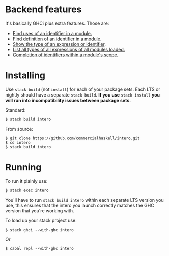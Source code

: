 # Backend features

It's basically GHCi plus extra features. Those are:

* [Find uses of an identifier in a module.](https://github.com/commercialhaskell/intero/blob/28609611c9f7c7d63370ce66e8ebb97676a8374e/src/test/Main.hs#L118)
* [Find definition of an identifier in a module.](https://github.com/commercialhaskell/intero/blob/28609611c9f7c7d63370ce66e8ebb97676a8374e/src/test/Main.hs#L143)
* [Show the type of an expression or identifier](https://github.com/commercialhaskell/intero/blob/28609611c9f7c7d63370ce66e8ebb97676a8374e/src/test/Main.hs#L82).
* [List all types of all expressions of all modules loaded.](https://github.com/commercialhaskell/intero/blob/28609611c9f7c7d63370ce66e8ebb97676a8374e/src/test/Main.hs#L98)
* [Completion of identifiers within a module's scope.](https://github.com/commercialhaskell/intero/blob/bbd71951edb89f06a939910024f85cc44c11c16e/src/test/Main.hs#L242)

# Installing

Use `stack build` (not `install`) for each of your package sets. Each
LTS or nightly should have a separate `stack build`. **If you use**
`stack install` **you will run into incompatibility issues
between package sets.**

Standard:

    $ stack build intero

From source:

    $ git clone https://github.com/commercialhaskell/intero.git
    $ cd intero
    $ stack build intero

# Running

To run it plainly use:

    $ stack exec intero

You'll have to run `stack build intero` within each separate LTS
version you use, this ensures that the intero you launch correctly
matches the GHC version that you're working with.

To load up your stack project use:

    $ stack ghci --with-ghc intero

Or

    $ cabal repl --with-ghc intero
